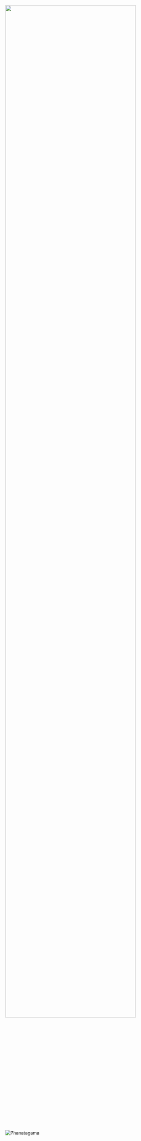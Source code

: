   <div>
  
   <a href="https://github.com/markaelie?tab=repositories"><img src="https://activity-graph.herokuapp.com/graph?username=markaelie&theme=nord&bg_color=2f343f00&hide_border=false" width="90%"/></a>
  ![Phanatagama](https://raw.githubusercontent.com/Trilokia/Trilokia/379277808c61ef204768a61bbc5d25bc7798ccf1/bottom_header.svg)
    
  </div>
